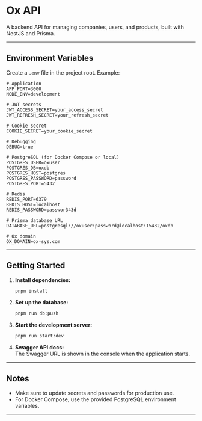 # Ox API

A backend API for managing companies, users, and products, built with NestJS and Prisma.

---

## Environment Variables

Create a `.env` file in the project root. Example:

```
# Application
APP_PORT=3000
NODE_ENV=development

# JWT secrets
JWT_ACCESS_SECRET=your_access_secret
JWT_REFRESH_SECRET=your_refresh_secret

# Cookie secret
COOKIE_SECRET=your_cookie_secret

# Debugging
DEBUG=true

# PostgreSQL (for Docker Compose or local)
POSTGRES_USER=oxuser
POSTGRES_DB=oxdb
POSTGRES_HOST=postgres
POSTGRES_PASSWORD=password
POSTGRES_PORT=5432

# Redis
REDIS_PORT=6379
REDIS_HOST=localhost
REDIS_PASSWORD=passwor343d

# Prisma database URL
DATABASE_URL=postgresql://oxuser:password@localhost:15432/oxdb

# Ox domain
OX_DOMAIN=ox-sys.com
```

---

## Getting Started

1. **Install dependencies:**
   ```bash
   pnpm install
   ```

2. **Set up the database:**
   ```bash
   pnpm run db:push
   ```

3. **Start the development server:**
   ```bash
   pnpm run start:dev
   ```

4. **Swagger API docs:**  
   The Swagger URL is shown in the console when the application starts.

---

## Notes

- Make sure to update secrets and passwords for production use.
- For Docker Compose, use the provided PostgreSQL environment variables.

---